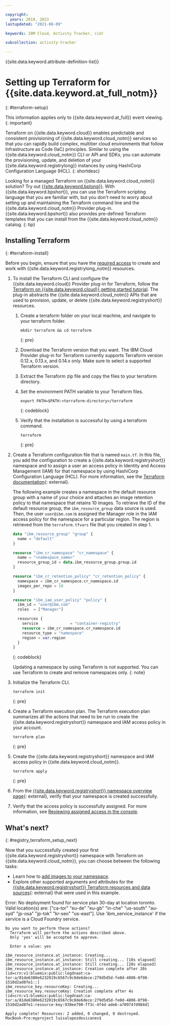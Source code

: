 ```yaml
---

copyright:
  years: 2019, 2023
lastupdated: "2021-08-09"

keywords: IBM Cloud, Activity Tracker, cidr

subcollection: activity-tracker

---
```


{{site.data.keyword.attribute-definition-list}}

# Setting up Terraform for {{site.data.keyword.at_full_notm}}
{: #terraform-setup}

This information applies only to {{site.data.keyword.at_full}} event viewing.
{: important}

Terraform on {{site.data.keyword.cloud}} enables predictable and consistent provisioning of {{site.data.keyword.cloud_notm}} services so that you can rapidly build complex, multitier cloud environments that follow Infrastructure as Code (IaC) principles. Similar to using the {{site.data.keyword.cloud_notm}} CLI or API and SDKs, you can automate the provisioning, update, and deletion of your {{site.data.keyword.registrylong}} instances by using HashiCorp Configuration Language (HCL).
{: shortdesc}

Looking for a managed Terraform on {{site.data.keyword.cloud_notm}} solution? Try out [{{site.data.keyword.bplong}}](/docs/schematics?topic=schematics-getting-started). With {{site.data.keyword.bpshort}}, you can use the Terraform scripting language that you are familiar with, but you don't need to worry about setting up and maintaining the Terraform command line and the {{site.data.keyword.cloud_notm}} Provider plug-in. {{site.data.keyword.bpshort}} also provides pre-defined Terraform templates that you can install from the {{site.data.keyword.cloud_notm}} catalog.
{: tip}

## Installing Terraform
{: #terraform-install}

Before you begin, ensure that you have the [required access](/docs/Registry?topic=Registry-iam) to create and work with {{site.data.keyword.registrylong_notm}} resources.

1. To install the Terraform CLI and configure the {{site.data.keyword.cloud}} Provider plug-in for Terraform, follow the [Terraform on {{site.data.keyword.cloud}} getting started tutorial](/docs/ibm-cloud-provider-for-terraform?topic=ibm-cloud-provider-for-terraform-getting-started). The plug-in abstracts the {{site.data.keyword.cloud_notm}} APIs that are used to provision, update, or delete {{site.data.keyword.registryshort}} resources.

    1. Create a terraform folder on your local machine, and navigate to your terraform folder.

        ```text
        mkdir terraform && cd terraform
        ```
        {: pre}

    2. Download the Terraform version that you want. The IBM Cloud Provider plug-in for Terraform currently supports Terraform version 0.12.x, 0.13.x, and 0.14.x only. Make sure to select a supported Terraform version.

    3. Extract the Terraform zip file and copy the files to your terraform directory.

    4. Set the environment PATH variable to your Terraform files.

        ```text
        export PATH=$PATH:<terraform-directory>/terraform
        ```
        {: codeblock}

    5. Verify that the installation is successful by using a terraform command.

        ```text
        terraform
        ```
        {: pre}

2. Create a Terraform configuration file that is named `main.tf`. In this file, you add the configuration to create a {{site.data.keyword.registryshort}} namespace and to assign a user an access policy in Identity and Access Management (IAM) for that namespace by using HashiCorp Configuration Language (HCL). For more information, see the [Terraform documentation](https://www.terraform.io/docs/language/index.html){: external}.

   The following example creates a namespace in the default resource group with a name of your choice and attaches an image retention policy to that namespace that retains 10 images. To retrieve the ID of the default resource group, the `ibm_resource_group` data source is used. Then, the user `user@ibm.com` is assigned the Manager role in the IAM access policy for the namespace for a particular region. The region is retrieved from the `terraform.tfvars` file that you created in step 1.

   ```terraform
   data "ibm_resource_group" "group" {
     name = "default"
   }

   resource "ibm_cr_namespace" "cr_namespace" {
     name = "<namespace_name>"
     resource_group_id = data.ibm_resource_group.group.id
   }

   resource "ibm_cr_retention_policy" "cr_retention_policy" {
     namespace = ibm_cr_namespace.cr_namespace.id
     images_per_repo = 10
   }

   resource "ibm_iam_user_policy" "policy" {
     ibm_id = "user@ibm.com"
     roles  = ["Manager"]

     resources {
       service              = "container-registry"
       resource = ibm_cr_namespace.cr_namespace.id
       resource_type = "namespace"
       region = var.region
     }
   }
   ```
   {: codeblock}

   Updating a namespace by using Terraform is not supported. You can use Terraform to create and remove namespaces only.
   {: note}

3. Initialize the Terraform CLI.

   ```text
   terraform init
   ```
   {: pre}

4. Create a Terraform execution plan. The Terraform execution plan summarizes all the actions that need to be run to create the {{site.data.keyword.registryshort}} namespace and IAM access policy in your account.

   ```text
   terraform plan
   ```
   {: pre}

5. Create the {{site.data.keyword.registryshort}} namespace and IAM access policy in {{site.data.keyword.cloud_notm}}.

   ```text
   terraform apply
   ```
   {: pre}

6. From the [{{site.data.keyword.registryshort}} namespace overview page](https://cloud.ibm.com/registry/namespaces){: external}, verify that your namespace is created successfully.

7. Verify that the access policy is successfully assigned. For more information, see [Reviewing assigned access in the console](/docs/account?topic=account-assign-access-resources#review-your-access-console).

## What's next?
{: #registry_terraform_setup_next}

Now that you successfully created your first {{site.data.keyword.registryshort}} namespace with Terraform on {{site.data.keyword.cloud_notm}}, you can choose between the following tasks:

- Learn how to [add images to your namespace](/docs/Registry?topic=Registry-registry_images_).
- Explore other supported arguments and attributes for the [{{site.data.keyword.registryshort}} Terraform resources and data sources](https://registry.terraform.io/providers/IBM-Cloud/ibm/latest/docs/resources/cr_namespace){: external} that were used in this example.






Error: No deployment found for service plan 30-day at location toronto.
Valid location(s) are: ["ca-tor" "eu-de" "eu-gb" "in-che" "us-south" "au-syd" "jp-osa" "jp-tok" "kr-seo" "us-east"].
Use 'ibm_service_instance' if the service is a Cloud Foundry service.


```text
Do you want to perform these actions?
  Terraform will perform the actions described above.
  Only 'yes' will be accepted to approve.

  Enter a value: yes

ibm_resource_instance.at_instance: Creating...
ibm_resource_instance.at_instance: Still creating... [10s elapsed]
ibm_resource_instance.at_instance: Still creating... [20s elapsed]
ibm_resource_instance.at_instance: Creation complete after 20s [id=crn:v1:bluemix:public:logdnaat:ca-tor:a/81de6380e6232019c6567c9c8de6dece:279d5d5d-fe0d-4806-8f98-1510d2ad8fe1::]
ibm_resource_key.resourceKey: Creating...
ibm_resource_key.resourceKey: Creation complete after 4s [id=crn:v1:bluemix:public:logdnaat:ca-tor:a/81de6380e6232019c6567c9c8de6dece:279d5d5d-fe0d-4806-8f98-1510d2ad8fe1:resource-key:938ee790-ff3c-4f4d-ade6-a709747d984d]

Apply complete! Resources: 2 added, 0 changed, 0 destroyed.
MacBook-Pro:myproject luisalopezdesicanes$
````
